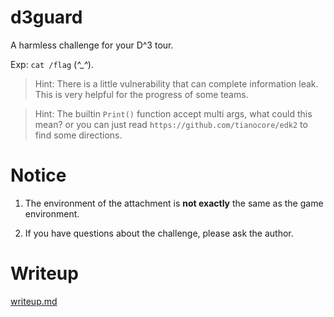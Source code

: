 # d3guard

A harmless challenge for your D^3 tour.

Exp: `cat /flag` (*^_^*).

> Hint: There is a little vulnerability that can complete information leak. This is very helpful for the progress of some teams.

> Hint: The builtin `Print()` function accept multi args, what could this mean?  or you can just read `https://github.com/tianocore/edk2` to find some directions.

# Notice

1. The environment of the attachment is **not exactly** the same as the game environment.

2. If you have questions about the challenge, please ask the author.

# Writeup

[writeup.md](https://github.com/yikesoftware/d3ctf-2022-pwn-d3guard/blob/main/writeup.md)
